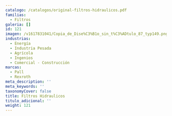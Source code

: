 ```yaml
---
catalogo: /catalogos/original-filtros-hidraulicos.pdf
familias:
  - Filtros
galeria: []
id: 121
imagen: /v1617831041/Copia_de_Dise%C3%B1o_sin_t%C3%ADtulo_87_typ149.png
industrias:
  - Energía
  - Industria Pesada
  - Agrícola
  - Ingenios
  - Comercial - Construcción
marcas:
  - Pall
  - Rexroth
meta_description: ''
meta_keywords: ''
taxonomyCover: false
title: Filtros Hidraulicos
titulo_adicional: ''
weight: 121
---
```



